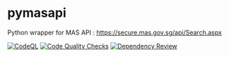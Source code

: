 # pymasapi
Python wrapper for MAS API : https://secure.mas.gov.sg/api/Search.aspx

[![CodeQL](https://github.com/laisee/pymasapi/actions/workflows/codeql-analysis.yml/badge.svg)](https://github.com/laisee/pymasapi/actions/workflows/codeql-analysis.yml)
[![Code Quality Checks](https://github.com/laisee/pymasapi/actions/workflows/pages/pages-build-deployment/badge.svg)](https://github.com/laisee/pymasapi/actions/workflows/pages/pages-build-deployment)
[![Dependency Review](https://github.com/laisee/pymasapi/actions/workflows/dependency-review.yml/badge.svg)](https://github.com/laisee/pymasapi/actions/workflows/dependency-review.yml)
